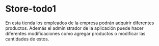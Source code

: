 # Store-todo1
En esta tienda los empleados de la empresa podrán adquirir diferentes productos. Además el administrador de la aplicación puede hacer diferentes modificaciones como agregar productos o modificar las cantidades de estos.
